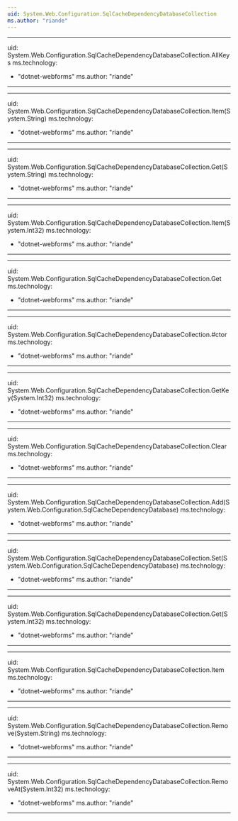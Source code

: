 ```yaml
---
uid: System.Web.Configuration.SqlCacheDependencyDatabaseCollection
ms.author: "riande"
---
```


---
uid: System.Web.Configuration.SqlCacheDependencyDatabaseCollection.AllKeys
ms.technology: 
  - "dotnet-webforms"
ms.author: "riande"
---

---
uid: System.Web.Configuration.SqlCacheDependencyDatabaseCollection.Item(System.String)
ms.technology: 
  - "dotnet-webforms"
ms.author: "riande"
---

---
uid: System.Web.Configuration.SqlCacheDependencyDatabaseCollection.Get(System.String)
ms.technology: 
  - "dotnet-webforms"
ms.author: "riande"
---

---
uid: System.Web.Configuration.SqlCacheDependencyDatabaseCollection.Item(System.Int32)
ms.technology: 
  - "dotnet-webforms"
ms.author: "riande"
---

---
uid: System.Web.Configuration.SqlCacheDependencyDatabaseCollection.Get
ms.technology: 
  - "dotnet-webforms"
ms.author: "riande"
---

---
uid: System.Web.Configuration.SqlCacheDependencyDatabaseCollection.#ctor
ms.technology: 
  - "dotnet-webforms"
ms.author: "riande"
---

---
uid: System.Web.Configuration.SqlCacheDependencyDatabaseCollection.GetKey(System.Int32)
ms.technology: 
  - "dotnet-webforms"
ms.author: "riande"
---

---
uid: System.Web.Configuration.SqlCacheDependencyDatabaseCollection.Clear
ms.technology: 
  - "dotnet-webforms"
ms.author: "riande"
---

---
uid: System.Web.Configuration.SqlCacheDependencyDatabaseCollection.Add(System.Web.Configuration.SqlCacheDependencyDatabase)
ms.technology: 
  - "dotnet-webforms"
ms.author: "riande"
---

---
uid: System.Web.Configuration.SqlCacheDependencyDatabaseCollection.Set(System.Web.Configuration.SqlCacheDependencyDatabase)
ms.technology: 
  - "dotnet-webforms"
ms.author: "riande"
---

---
uid: System.Web.Configuration.SqlCacheDependencyDatabaseCollection.Get(System.Int32)
ms.technology: 
  - "dotnet-webforms"
ms.author: "riande"
---

---
uid: System.Web.Configuration.SqlCacheDependencyDatabaseCollection.Item
ms.technology: 
  - "dotnet-webforms"
ms.author: "riande"
---

---
uid: System.Web.Configuration.SqlCacheDependencyDatabaseCollection.Remove(System.String)
ms.technology: 
  - "dotnet-webforms"
ms.author: "riande"
---

---
uid: System.Web.Configuration.SqlCacheDependencyDatabaseCollection.RemoveAt(System.Int32)
ms.technology: 
  - "dotnet-webforms"
ms.author: "riande"
---

